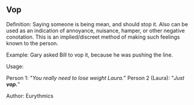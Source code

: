 ## Vop

Definition: Saying someone is being mean, and should stop it. Also can be used as an indication
of annoyance, nuisance, hamper, or other negative conotation. This is an implied/discreet method
of making such feelings known to the person.

Example: Gary asked Bill to vop it, because he was pushing the line.

Usage:

Person 1: "*You really need to lose weight Laura.*"
Person 2 (Laura): "*Just __vop.__*"

Author: Eurythmics
